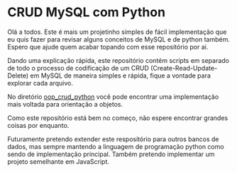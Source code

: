 # CRUD MySQL com Python

Olá a todos. Este é mais um projetinho simples de fácil implementação que eu quis fazer para revisar alguns conceitos de MySQL e de python também. Espero que ajude quem acabar topando com esse repositório por ai. 

Dando uma explicação rápida, este repositório contém scripts em separado de todo o processo de codificação de um CRUD (Create-Read-Update-Delete) em MySQL de maneira simples e rápida, fique a vontade para explorar cada arquivo.

No diretório [oop_crud_python](./oop_crud_python/crud-mysql-python.py) você pode encontrar uma implementação mais voltada para orientação a objetos. 

Como este repositório está bem no começo, não espere encontrar grandes coisas por enquanto.

Futuramente pretendo extender este respositório para outros bancos de dados, mas sempre mantendo a linguagem de programação python como sendo de implementação principal. Também pretendo implementar um projeto semelhante em JavaScript. 

